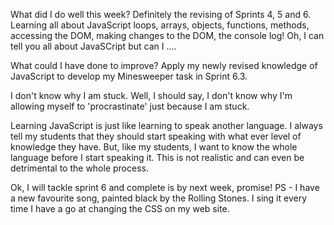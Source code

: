 What did I do well this week?
Definitely the revising of Sprints 4, 5 and 6. Learning all about JavaScript loops, arrays, objects, functions, methods, accessing the DOM, making changes to the DOM, the console log! Oh, I can tell you all about JavaSCript but can I ....

What could I have done to improve?
Apply my newly revised knowledge of JavaScript to develop my Minesweeper task in Sprint 6.3.

I don't know why I am stuck. Well, I should say, I don't know why I'm allowing myself to 'procrastinate' just because I am stuck.

Learning JavaScript is just like learning to speak another language. I always tell my students that they should start speaking with what ever level of knowledge they have. But, like my students, I want to know the whole language before I start speaking it. This is not realistic and can even be detrimental to the whole process.

Ok, I will tackle sprint 6 and complete is by next week, promise!
PS - I have a new favourite song, painted black by the Rolling Stones. I sing it every time I have a go at changing the CSS on my web site.